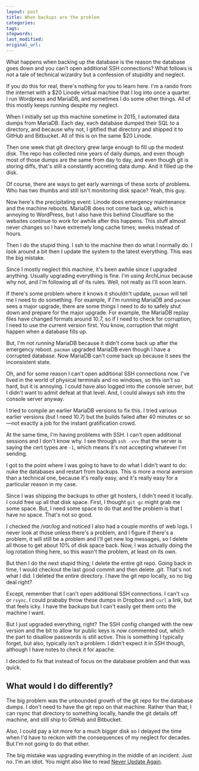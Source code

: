 ```yaml
---
layout: post
title: When backups are the problem
categories:
tags:
stopwords:
last_modified:
original_url:
---
```


What happens when backing up the database is the reason the database goes down and you can't open additional SSH connections? What follows is not a tale of technical wizardry but a confession of stupidity and neglect.

<!--more-->

If you do this for real, there's nothing for you to learn here. I'm a rando from the internet with a $20 Linode virtual machine that I log into once a quarter. I run Wordpress and MariaDB, and sometimes I do some other things. All of this mostly keeps running despite my neglect.

When I initially set up this machine sometime in 2015, I automated data dumps from MariaDB. Each day, each database dumped their SQL to a directory, and because why not, I gitified that directory and shipped it to GitHub and Bitbucket. All of this is on the same $20 Linode.

Then one week that git directory grew large enough to fill up the modest disk. The repo has collected nine years of daily dumps, and even though most of those dumps are the same from day to day, and even though git is storing diffs, that's still a constantly accreting data dump. And it filled up the disk.

Of course, there are ways to get early warnings of these sorts of problems. Who has two thumbs and still isn't monitoring disk space? Yeah, this guy.

Now here's the precipitating event: Linode does emergency maintenance and the machine reboots. MariaDB does not come back up, which is annoying to WordPress, but I also have this behind Cloudflare so the websites continue to work for awhile after this happens. This stuff almost never changes so I have extremely long cache times; weeks instead of hours.

Then I do the stupid thing. I ssh to the machine then do what I normally do. I look around a bit then I update the system to the latest everything. This was the big mistake.

Since I mostly neglect this machine, it's been awhile since I upgraded anything. Usually upgrading everything is fine. I'm using ArchLinux because why not, and I'm following all of its rules. Well, not really as I'll soon learn.

If there's some problem where it knows it shouldn't update, `pacman` will tell me I need to do something. For example, if I'm running MariaDB and `pacman` sees a major upgrade, there are some things I need to do to safely shut down and prepare for the major upgrade. For example, the MariaDB replay files have changed formats around 10.7, so if I need to check for corruption, I need to use the current version first. You know, corruption that might happen when a database fills up.

But, I'm not *running* MariaDB because it didn't come back up after the emergency reboot. `pacman` upgraded MariaDB even though I have a corrupted database. Now MariaDB can't come back up because it sees the inconsistent state.

Oh, and for some reason I can't open additional SSH connections now. I've lived in the world of physical terminals and no windows, so this isn't so hard, but it is annoying. I could have also logged into the console server, but I didn't want to admit defeat at that level. And, I could always ssh into the console server anyway.

I tried to compile an earlier MariaDB versions to fix this. I tried various earlier versions (but I need 10.7) but the builds failed after 40 minutes or so—not exactly a job for the instant gratification crowd.

At the same time, I'm having problems with SSH. I can't open additional sessions and I don't know why. I see through `ssh -vvv` that the server is saying the cert types are `-1`, which means it's not accepting whatever I'm sending.

I got to the point where I was going to have to do what I didn't want to do: nuke the databases and restart from backups. This is more a moral aversion than a technical one, because it's really easy, and it's really easy for a particular reason in my case.

Since I was shipping the backups to other git hosters, I didn't need it locally. I could free up all that disk space. First, I thought `git gc` might grab me some space. But, I need some space to do that and the problem is that I have no space. That's not so good.

I checked the */var/log* and noticed I also had a couple months of web logs. I never look at those unless there's a problem, and I figure if there's a problem, it will still be a problem and I'll get new log messages, so I delete all those to get about 10% of disk space back. Now, I was actually doing the log rotation thing here, so this wasn't the problem, at least on its own.

But then I do the next stupid thing; I delete the entire git repo. Going back in time, I would checkout the last good commit and then delete *.git*. That's not what I did. I deleted the entire directory. I have the git repo locally, so no big deal right?

Except, remember that I can't open additional SSH connections. I can't `scp` or `rsync`. I could prababy throw these dumps in Dropbox and `curl` a link, but that feels icky. I have the backups but I can't easily get them onto the machine I want.

But I just upgraded everything, right? The SSH config changed with the new version and the bit to allow for public keys is now commented out, which the part to disallow passwords is still active. This is something I typically forget, but also, typically isn't a problem. I didn't expect it in SSH though, although I have notes to check it for apache.

I decided to fix that instead of focus on the database problem and that was quick.


## What would I do differently?

The big problem was the unbounded growth of the git repo for the database dumps. I don't need to have the git repo on that machine. Rather than that, I can rsync that directory to something locally, handle the git details off machine, and still ship to GitHub and Bitbucket.

Also, I could pay a lot more for a much bigger disk so I delayed the time when I'd have to reckon with the consequences of my neglect for decades. But I'm not going to do that either.

The big mistake was upgrading everything in the middle of an incident. Just no. I'm an idiot. You might also like to read [Never Update Again](https://blog.kronis.dev/articles/never-update-anything).
